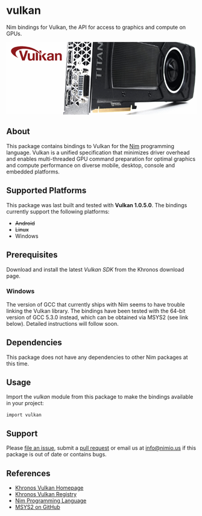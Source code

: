 # vulkan

Nim bindings for Vulkan, the API for access to graphics and compute on GPUs.

![vulkan Logo](docs/logo.png)


## About

This package contains bindings to Vulkan for the [Nim](http://nim-lang.org)
programming language. Vulkan is a unified specification that minimizes driver
overhead and enables multi-threaded GPU command preparation for optimal graphics
and compute performance on diverse mobile, desktop, console and embedded
platforms.


## Supported Platforms

This package was last built and tested with **Vulkan 1.0.5.0**. The bindings
currently support the following platforms:

- ~~Android~~
- ~~Linux~~
- Windows


## Prerequisites

Download and install the latest *Vulkan SDK* from the Khronos download page.

### Windows

The version of GCC that currently ships with Nim seems to have trouble linking
the Vulkan library. The bindings have been tested with the 64-bit version of
GCC 5.3.0 instead, which can be obtained via MSYS2 (see link below). Detailed
instructions will follow soon.


## Dependencies

This package does not have any dependencies to other Nim packages at this time.


## Usage

Import the *vulkan* module from this package to make the bindings available in
your project:

```nimrod
import vulkan
```


## Support

Please [file an issue](https://github.com/nimious/vulkan/issues), submit a
[pull request](https://github.com/nimious/vulkan/pulls?q=is%3Aopen+is%3Apr)
or email us at info@nimio.us if this package is out of date or contains bugs.


## References

* [Khronos Vulkan Homepage](https://www.khronos.org/vulkan/)
* [Khronos Vulkan Registry](https://www.khronos.org/registry/vulkan/)
* [Nim Programming Language](http://nim-lang.org/)
* [MSYS2 on GitHub](http://msys2.github.io/)